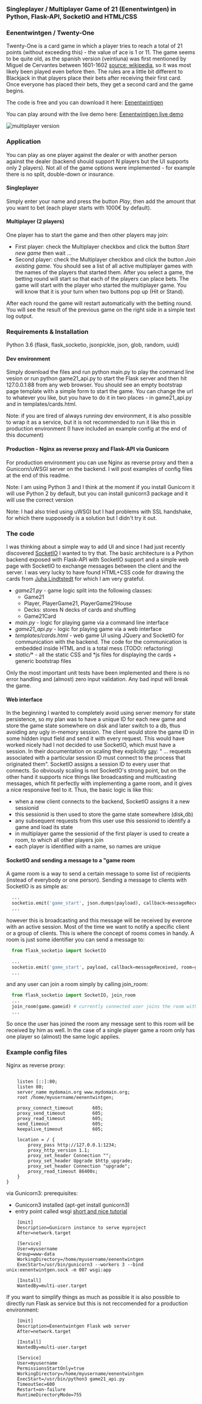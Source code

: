 ### Singleplayer / Multiplayer Game of 21 (Eenentwintgen) in Python, Flask-API, SocketIO and HTML/CSS

### Eenentwintgen / Twenty-One

Twenty-One is a card game in which a player tries to reach a total of 21 points (without exceeding this) - the value of ace is 1 or 11. The game seems to be quite old, as the spanish version (veintiuna) was first mentioned by Miguel de Cervantes between 1601-1602 [source: wikipedia](https://en.wikipedia.org/wiki/Blackjack), so it was most likely been played even before then. The rules are a little bit different to Blackjack in that players place their bets after receiving their first card. Once everyone has placed their bets, they get a second card and the game begins.

The code is free and you can download it here: [Eenentwintigen](https://github.com/andrejlukic/blackjack/tree/Eenentwintigen)

You can play around with the live demo here: [Eenentwintigen live demo](http://crunchymebumblebee.org/)

![multiplayer version](https://github.com/andrejlukic/blackjack/blob/master/docs/15_multiplayer_game_play.png "Multiplayer gameplay")

### Application

You can play as one player against the dealer or with another person against the dealer (backend should support N players but the UI supports only 2 players). Not all of the game options were implemented - for example there is no split, double-down or insurance. 

#### Singleplayer
Simply enter your name and press the button *Play*, then add the amount that you want to bet (each player starts with 1000€ by default).

#### Multiplayer (2 players)
One player has to start the game and then other players may join: 
+ First player: check the Multiplayer checkbox and click the button *Start new game* then wait ... 
+ Second player: check the Multiplayer checkbox and click the button *Join existing game*. You should see a list of all active multiplayer games with the names of the players that started them. After you select a game, the betting round will start so that each of the players can place bets. The game will start with the player who started the multiplayer game. You will know that it is your turn when two buttons pop up (Hit or Stand).

After each round the game will restart automatically with the betting round. You will see the result of the previous game on the right side in a simple text log output.

### Requirements & Installation

Python 3.6 (flask, flask_socketio, jsonpickle, json, glob, random, uuid) 

#### Dev environment

Simply download the files and run python main.py to play the command line vesion or run python game21_api.py to start the Flask server and then hit 127.0.0.1:88 from any web browser. You should see an empty bootstrap page template with a simple form to start the game. You can change the url to whatever you like, but you have to do it in two places - in game21_api.py and in templates/cards.html.

Note: if you are tired of always running dev environment, it is also possible to wrap it as a service, but it is not recommended to run it like this in production environment (I have included an example config at the end of this document)

#### Production - Nginx as reverse proxy and Flask-API via Gunicorn

For production environment you can use Nginx as reverse proxy and then a Gunicorn/uWSGI server on the backend. I will post examples of config files at the end of this readme.

Note: I am using Python 3 and I think at the moment if you install Gunicorn it will use Python 2 by default, but you can install gunicorn3 package and it will use the correct version

Note: I had also tried using uWSGI but I had problems with SSL handshake, for which there supposedly is a solution but I didn't try it out.

### The code

I was thinking about a simple way to add UI and since I had just recently discovered [SocketIO](https://socket.io/) I wanted to try that. The basic architecture is a Python backend exposed with Flask-API with SocketIO support and a simple web page with SocketIO to exchange messages between the client and the server. I was very lucky to have found HTML+CSS code for drawing the cards from [Juha Lindtstedt](https://medium.com/@pakastin/javascript-playing-cards-part-2-graphics-cd65d331ad00) for which I am very grateful.

+ *game21.py* - game logic split into the following classes:
  + Game21
  + Player, PlayerGame21, PlayerGame21House
  + Decks: stores N decks of cards and shuffling 
  + Game21Card
+ *main.py* - logic for playing game via a command line interface
+ *game21_api.py* - logic for playing game via a web interface
+ *templates/cards.html* - web game UI using JQuery and SocketIO for communication with the backend. The code for the communication is embedded inside HTML and is a total mess (TODO: refactoring)
+ *static/** - all the static CSS and *js files for displaying the cards + generic bootstrap files

Only the most important unit tests have been implemented and there is no error handling and (almost) zero input validation. Any bad input will break the game.

#### Web interface

In the beginning I wanted to completely avoid using server memory for state persistence, so my plan was to have a unique ID for each new game and store the game state somewhere on disk and later switch to a db, thus avoiding any ugly in-memory session. The client would store the game ID in some hidden input field and send it with every request. This would have worked nicely had I not decided to use SocketIO, which must have a session. In their documentation on scaling they explicitly [say](https://socket.io/docs/using-multiple-nodes/): " ... requests associated with a particular session ID must connect to the process that originated them". SocketIO assigns a session ID to every user that connects. So obviously scaling is not SocketIO's strong point, but on the other hand it supports nice things like broadcasting and multicasting messages, which fit perfectly with implementing a game room, and it gives a nice responsive feel to it. Thus, the basic logic is like this:
+ when a new client connects to the backend, SocketIO assigns it a new sessionid
+ this sessionid is then used to store the game state somewhere (disk,db)
+ any subsequent requests from this user use this sessionid to identify a game and load its state
+ in multiplayer game the sessionid of the first player is used to create a room, to which all other players join
+ each player is identified with a name, so names are unique

#### SocketIO and sending a message to a "game room

A game room is a way to send a certain message to some list of recipients (instead of everybody or one person). Sending a message to clients with SocketIO is as simple as:

```python
  ...
  socketio.emit('game_start', json.dumps(payload), callback=messageReceived)
  ...
```

however this is broadcasting and this message will be received by everone with an active session. Most of the time we want to notify a specific client or a group of clients. This is where the concept of rooms comes in handy. A room is just some identifier you can send a message to: 

```python
  from flask_socketio import SocketIO

  ...
  socketio.emit('game_start', payload, callback=messageReceived, room=game.gameid) # received by all the users in the room game.gameid
  ...
```

and any user can join a room simply by calling join_room:

```python
  from flask_socketio import SocketIO, join_room
  ...
  join_room(game.gameid) # currently connected user joins the room with id game.gameid
  ...
```

So once the user has joined the room any message sent to this room will be received by him as well. In the case of a single player game a room only has one player so (almost) the same logic applies.


### Example config files

Nginx as reverse proxy:

```apacheconf {
  
    listen [::]:80;
    listen 80;
    server_name mydomain.org www.mydomain.org;
    root /home/myusername/eenentwintgen;
    
    proxy_connect_timeout       605;
    proxy_send_timeout          605;
    proxy_read_timeout          605;
    send_timeout                605;
    keepalive_timeout           605;
    
    location = / {        
        proxy_pass http://127.0.0.1:1234;
        proxy_http_version 1.1;
        proxy_set_header Connection "";
        proxy_set_header Upgrade $http_upgrade;
        proxy_set_header Connection "upgrade";
        proxy_read_timeout 86400s;
    }
}
```

via Gunicorn3:
prerequisites: 
+ Gunicorn3 installed (apt-get install gunicorn3)
+ entry point called wsgi [short and nice tutorial](https://www.digitalocean.com/community/tutorials/how-to-serve-flask-applications-with-gunicorn-and-nginx-on-ubuntu-18-04)


```
    [Unit]
    Description=Gunicorn instance to serve myproject
    After=network.target

    [Service]
    User=myusername
    Group=www-data
    WorkingDirectory=/home/myusername/eenentwintgen    
    ExecStart=/usr/bin/gunicorn3 --workers 3 --bind unix:eenentwintgen.sock -m 007 wsgi:app

    [Install]
    WantedBy=multi-user.target
```

If you want to simplify things as much as possible it is also possible to directly run Flask as service but this is not reccomended for a production environment:

```
    [Unit]
    Description=Eenentwintgen Flask web server
    After=network.target
    
    [Install]
    WantedBy=multi-user.target
    
    [Service]
    User=myusername
    PermissionsStartOnly=true
    WorkingDirectory=/home/myusername/eenentwintgen
    ExecStart=/usr/bin/python3 game21_api.py
    TimeoutSec=600
    Restart=on-failure
    RuntimeDirectoryMode=755
   
```

